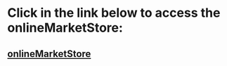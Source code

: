 <h1>Click in the link below to access the onlineMarketStore:</h1>
<h2><a href="https://viniciusanverze.github.io/onlineMarketStore-site/">onlineMarketStore</a></h2>
